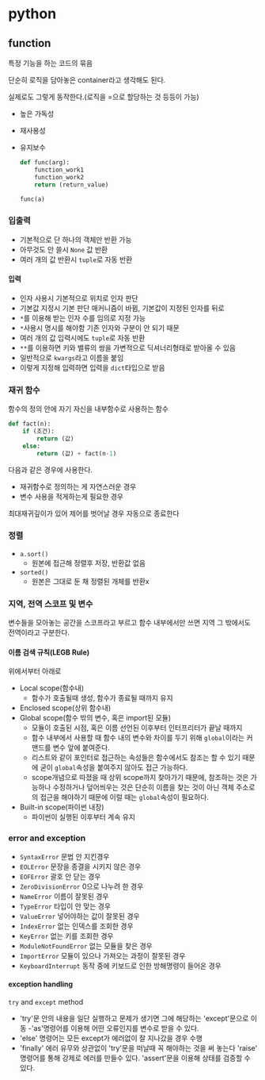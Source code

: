 # python

## function 

특정 기능을 하는 코드의 묶음

단순히 로직을 담아놓은 container라고 생각해도 된다.

실제로도 그렇게 동작한다.(로직을 =으로 할당하는 것 등등이 가능)

- 높은 가독성

- 재사용성

- 유지보수

  ```python
  def func(arg):
      function_work1
      function_work2
      return (return_value)
  
  func(a)
  ```
### 입출력
- 기본적으로 단 하나의 객체만 반환 가능
- 아무것도 안 쓸시 `None` 값 반환
- 여러 개의 값 반환시 `tuple`로 자동 반환

#### 입력
- 인자 사용시 기본적으로 위치로 인자 판단
- 기본값 지정시 기본 판단 매커니즘이 바뀜, 기본값이 지정된 인자를 뒤로
- `*`를 이용해 받는 인자 수를 임의로 지정 가능
- `*`사용시 명시를 해야함 기존 인자와 구분이 안 되기 때문
- 여러 개의 값 입력시에도 `tuple`로 자동 반환
- `**`를 이용하면 키와 밸류의 쌍을 가변적으로 딕셔너리형태로 받아올 수 있음
- 일반적으로 `kwargs`라고 이름을 붙임
- 이렇게 지정해 입력하면 입력을 `dict`타입으로 받음

### 재귀 함수
함수의 정의 안에 자기 자신을 내부함수로 사용하는 함수
```python
def fact(n):
    if (조건):
        return (값)
    else:
        return (값) + fact(n-1)
```
다음과 같은 경우에 사용한다.

- 재귀함수로 정의하는 게 자연스러운 경우
- 변수 사용을 적게하는게 필요한 경우

최대재귀깊이가 있어 제어를 벗어날 경우 자동으로 종료한다

### 정렬 

- `a.sort()`
  - 원본에 접근해 정렬후 저장, 반환값 없음
- `sorted()`
  - 원본은 그대로 둔 채 정렬된 개체를 반환x

### 지역, 전역 스코프 및 변수

변수들을 모아놓는 공간을 스코프라고 부르고 함수 내부에서만 쓰면 지역 그 밖에서도 전역이라고 구분한다.

#### 이름 검색 규칙(LEGB Rule)
위에서부터 아래로
- Local scope(함수내)
  - 함수가 호출될때 생성, 함수가 종료될 때까지 유지
- Enclosed scope(상위 함수내)
- Global scope(함수 밖의 변수, 혹은 import된 모듈)
  - 모듈이 호출된 시점, 혹은 이름 선언된 이후부터 인터프리터가 끝날 때까지
  - 함수 내부에서 사용할 때 함수 내의 변수와 차이를 두기 위해 `global`이라는 커맨드를 변수 앞에 붙여준다. 
  - 리스트와 같이 포인터로 접근하는 속성들은 함수에서도 참조는 할 수 있기 때문에 굳이 `global`속성을 붙여주지 않아도 접근 가능하다.
  - scope개념으로 따졌을 때 상위 scope까지 찾아가기 때문에, 참조하는 것은 가능하나 수정하거나 덮어씌우는 것은 단순히 이름을 찾는 것이 아닌 객체 주소로의 접근을 해야하기 때문에 이럴 때는 `global`속성이 필요하다.
- Built-in scope(파이썬 내장)
  - 파이썬이 실행된 이후부터 계속 유지

### error and exception
- `SyntaxError` 문법 안 지킨경우
- `EOLError` 문장을 종결을 시키지 않은 경우
- `EOFError` 괄호 안 닫는 경우
- `ZeroDivisionError` 0으로 나누려 한 경우
- `NameError` 이름이 잘못된 경우
- `TypeError` 타입이 안 맞는 경우
- `ValueError` 넣어야하는 값이 잘못된 경우
- `IndexError` 없는 인덱스를 조회한 경우
- `KeyError` 없는 키를 조회한 경우
- `ModuleNotFoundError` 없는 모듈을 찾은 경우
- `ImportError` 모듈이 있으나 가져오는 과정이 잘못된 경우
- `KeyboardInterrupt` 동작 중에 키보드로 인한 방해명령이 들어온 경우

#### exception handling
`try` and `except` method
- 'try'문 안의 내용을 일단 실행하고 문제가 생기면 그에 해당하는 'except'문으로 이동
-'as'명령어를 이용해 어떤 오류인지를 변수로 받을 수 있다.
- 'else' 명령어는 모든 except가 에러없이 잘 지나갔을 경우 수행
- 'finally' 에러 유무와 상관없이 'try'문을 떠날때 꼭 해야하는 것을 써 놓는다
'raise' 명령어를 통해 강제로 에러를 만들수 있다.
'assert'문을 이용해 상태를 검증할 수 있다.
